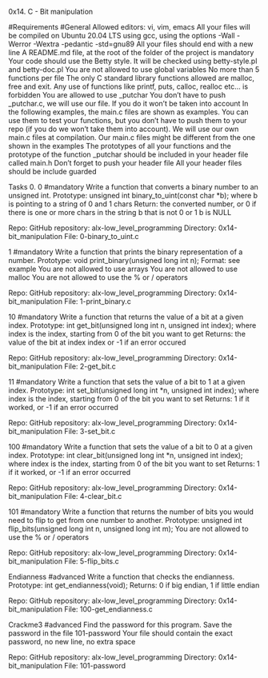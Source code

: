 0x14. C - Bit manipulation

#Requirements 
#General Allowed editors: vi, vim, emacs 
All your files will be compiled on Ubuntu 20.04 LTS using gcc, using the options -Wall -Werror -Wextra -pedantic -std=gnu89 
All your files should end with a new line 
A README.md file, at the root of the folder of the project is mandatory 
Your code should use the Betty style. It will be checked using betty-style.pl and betty-doc.pl 
You are not allowed to use global variables 
No more than 5 functions per file 
The only C standard library functions allowed are malloc, free and exit. Any use of functions like printf, puts, calloc, realloc etc… is forbidden 
You are allowed to use _putchar 
You don’t have to push _putchar.c, we will use our file. If you do it won’t be taken into account 
In the following examples, the main.c files are shown as examples. You can use them to test your functions, but you don’t have to push them to your repo (if you do we won’t take them into account). We will use our own main.c files at compilation. Our main.c files might be different from the one shown in the examples 
The prototypes of all your functions and the prototype of the function _putchar should be included in your header file called main.h 
Don’t forget to push your header file 
All your header files should be include guarded

Tasks 0. 0 #mandatory 
Write a function that converts a binary number to an unsigned int. Prototype: unsigned int binary_to_uint(const char *b); where b is pointing to a string of 0 and 1 chars Return: the converted number, or 0 if there is one or more chars in the string b that is not 0 or 1 b is NULL

Repo: 
GitHub repository: alx-low_level_programming 
Directory: 0x14-bit_manipulation 
File: 0-binary_to_uint.c


1 #mandatory 
Write a function that prints the binary representation of a number. Prototype: void print_binary(unsigned long int n); Format: see example You are not allowed to use arrays You are not allowed to use malloc You are not allowed to use the % or / operators

Repo: 
GitHub repository: alx-low_level_programming 
Directory: 0x14-bit_manipulation 
File: 1-print_binary.c


10 #mandatory 
Write a function that returns the value of a bit at a given index. Prototype: int get_bit(unsigned long int n, unsigned int index); where index is the index, starting from 0 of the bit you want to get Returns: the value of the bit at index index or -1 if an error occured

Repo: 
GitHub repository: alx-low_level_programming 
Directory: 0x14-bit_manipulation 
File: 2-get_bit.c


11 #mandatory 
Write a function that sets the value of a bit to 1 at a given index. Prototype: int set_bit(unsigned long int *n, unsigned int index); where index is the index, starting from 0 of the bit you want to set Returns: 1 if it worked, or -1 if an error occurred

Repo: 
GitHub repository: alx-low_level_programming 
Directory: 0x14-bit_manipulation 
File: 3-set_bit.c


100 #mandatory 
Write a function that sets the value of a bit to 0 at a given index. Prototype: int clear_bit(unsigned long int *n, unsigned int index); where index is the index, starting from 0 of the bit you want to set Returns: 1 if it worked, or -1 if an error occurred

Repo: 
GitHub repository: alx-low_level_programming 
Directory: 0x14-bit_manipulation 
File: 4-clear_bit.c


101 #mandatory 
Write a function that returns the number of bits you would need to flip to get from one number to another. Prototype: unsigned int flip_bits(unsigned long int n, unsigned long int m); You are not allowed to use the % or / operators

Repo: 
GitHub repository: alx-low_level_programming 
Directory: 0x14-bit_manipulation 
File: 5-flip_bits.c

Endianness #advanced 
Write a function that checks the endianness. Prototype: int get_endianness(void); Returns: 0 if big endian, 1 if little endian

Repo: 
GitHub repository: alx-low_level_programming 
Directory: 0x14-bit_manipulation 
File: 100-get_endianness.c


Crackme3 #advanced 
Find the password for this program. Save the password in the file 101-password Your file should contain the exact password, no new line, no extra space

Repo: 
GitHub repository: alx-low_level_programming 
Directory: 0x14-bit_manipulation 
File: 101-password
